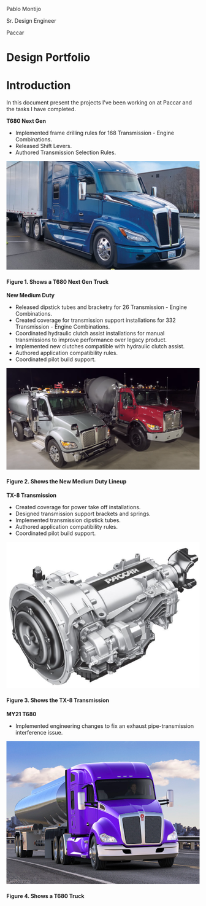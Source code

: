 Pablo Montijo

 Sr. Design Engineer
 
 Paccar

# Design Portfolio

# Introduction

 In this document present the projects I've been working on at Paccar and the tasks I have completed.

**T680 Next Gen**

* Implemented frame drilling rules for 168 Transmission - Engine Combinations.
* Released Shift Levers.
* Authored Transmission Selection Rules.
 
![T680 Next Gen](T680_Next_Gen-a.PNG)
#### Figure 1. Shows a T680 Next Gen Truck


**New Medium Duty**

* Released dipstick tubes and bracketry for 26 Transmission - Engine Combinations.
* Created coverage for transmission support installations for 332 Transmission - Engine Combinations.
* Coordinated hydraulic clutch assist installations for manual transmissions to improve performance over legacy product.
* Implemented new clutches compatible with hydraulic clutch assist.
* Authored application compatibility rules.
* Coordinated pilot build support.

![New Medium Duty](new_medium_duty.PNG)
#### Figure 2. Shows the New Medium Duty Lineup


**TX-8 Transmission**

* Created coverage for power take off installations.
* Designed transmission support brackets and springs.
* Implemented transmission dipstick tubes.
* Authored application compatibility rules.
* Coordinated pilot build support.

![TX-8 Transmission](TX-8_Transmission.PNG)
#### Figure 3. Shows the TX-8 Transmission


**MY21 T680**

* Implemented engineering changes to fix an exhaust pipe-transmission interference issue.

![MY21 T680](MY21_T680.PNG)
#### Figure 4. Shows a T680 Truck

